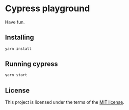 # Cypress playground

Have fun.

## Installing

```bash
yarn install
```

## Running cypress

```bash
yarn start
```

## License

This project is licensed under the terms of the [MIT license](/LICENSE).
